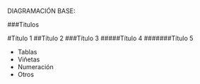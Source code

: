 DIAGRAMACIÓN BASE: 

###Titulos

#Título 1
##Título 2
###Título 3
#####Título 4
#######Título 5


- Tablas
- Viñetas
- Numeración
- Otros